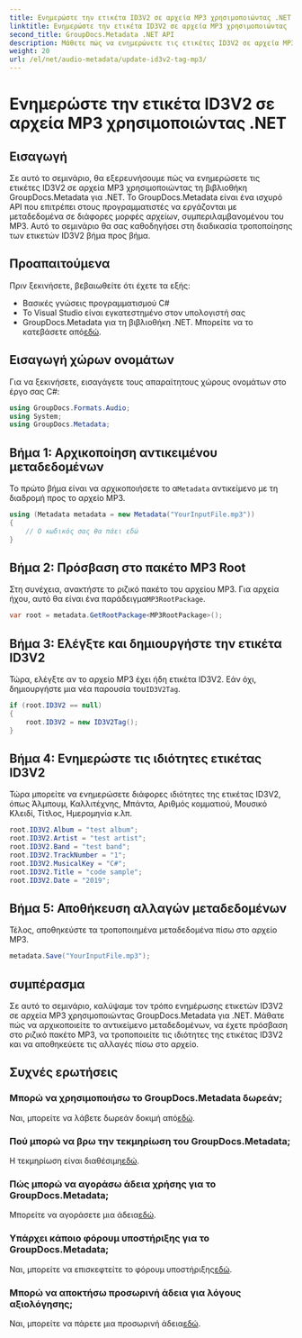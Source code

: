 ```yaml
---
title: Ενημερώστε την ετικέτα ID3V2 σε αρχεία MP3 χρησιμοποιώντας .NET
linktitle: Ενημερώστε την ετικέτα ID3V2 σε αρχεία MP3 χρησιμοποιώντας .NET
second_title: GroupDocs.Metadata .NET API
description: Μάθετε πώς να ενημερώνετε τις ετικέτες ID3V2 σε αρχεία MP3 χρησιμοποιώντας .NET με GroupDocs.Metadata για αποτελεσματική διαχείριση αρχείων.
weight: 20
url: /el/net/audio-metadata/update-id3v2-tag-mp3/
---
```


# Ενημερώστε την ετικέτα ID3V2 σε αρχεία MP3 χρησιμοποιώντας .NET

## Εισαγωγή
Σε αυτό το σεμινάριο, θα εξερευνήσουμε πώς να ενημερώσετε τις ετικέτες ID3V2 σε αρχεία MP3 χρησιμοποιώντας τη βιβλιοθήκη GroupDocs.Metadata για .NET. Το GroupDocs.Metadata είναι ένα ισχυρό API που επιτρέπει στους προγραμματιστές να εργάζονται με μεταδεδομένα σε διάφορες μορφές αρχείων, συμπεριλαμβανομένου του MP3. Αυτό το σεμινάριο θα σας καθοδηγήσει στη διαδικασία τροποποίησης των ετικετών ID3V2 βήμα προς βήμα.
## Προαπαιτούμενα
Πριν ξεκινήσετε, βεβαιωθείτε ότι έχετε τα εξής:
- Βασικές γνώσεις προγραμματισμού C#
- Το Visual Studio είναι εγκατεστημένο στον υπολογιστή σας
-  GroupDocs.Metadata για τη βιβλιοθήκη .NET. Μπορείτε να το κατεβάσετε από[εδώ](https://releases.groupdocs.com/metadata/net/).

## Εισαγωγή χώρων ονομάτων
Για να ξεκινήσετε, εισαγάγετε τους απαραίτητους χώρους ονομάτων στο έργο σας C#:
```csharp
using GroupDocs.Formats.Audio;
using System;
using GroupDocs.Metadata;
```
## Βήμα 1: Αρχικοποίηση αντικειμένου μεταδεδομένων
 Το πρώτο βήμα είναι να αρχικοποιήσετε το α`Metadata` αντικείμενο με τη διαδρομή προς το αρχείο MP3.
```csharp
using (Metadata metadata = new Metadata("YourInputFile.mp3"))
{
    // Ο κωδικός σας θα πάει εδώ
}
```
## Βήμα 2: Πρόσβαση στο πακέτο MP3 Root
 Στη συνέχεια, ανακτήστε το ριζικό πακέτο του αρχείου MP3. Για αρχεία ήχου, αυτό θα είναι ένα παράδειγμα`MP3RootPackage`.
```csharp
var root = metadata.GetRootPackage<MP3RootPackage>();
```
## Βήμα 3: Ελέγξτε και δημιουργήστε την ετικέτα ID3V2
 Τώρα, ελέγξτε αν το αρχείο MP3 έχει ήδη ετικέτα ID3V2. Εάν όχι, δημιουργήστε μια νέα παρουσία του`ID3V2Tag`.
```csharp
if (root.ID3V2 == null)
{
    root.ID3V2 = new ID3V2Tag();
}
```
## Βήμα 4: Ενημερώστε τις ιδιότητες ετικέτας ID3V2
Τώρα μπορείτε να ενημερώσετε διάφορες ιδιότητες της ετικέτας ID3V2, όπως Άλμπουμ, Καλλιτέχνης, Μπάντα, Αριθμός κομματιού, Μουσικό Κλειδί, Τίτλος, Ημερομηνία κ.λπ.
```csharp
root.ID3V2.Album = "test album";
root.ID3V2.Artist = "test artist";
root.ID3V2.Band = "test band";
root.ID3V2.TrackNumber = "1";
root.ID3V2.MusicalKey = "C#";
root.ID3V2.Title = "code sample";
root.ID3V2.Date = "2019";
```
## Βήμα 5: Αποθήκευση αλλαγών μεταδεδομένων
Τέλος, αποθηκεύστε τα τροποποιημένα μεταδεδομένα πίσω στο αρχείο MP3.
```csharp
metadata.Save("YourInputFile.mp3");
```

## συμπέρασμα
Σε αυτό το σεμινάριο, καλύψαμε τον τρόπο ενημέρωσης ετικετών ID3V2 σε αρχεία MP3 χρησιμοποιώντας GroupDocs.Metadata για .NET. Μάθατε πώς να αρχικοποιείτε το αντικείμενο μεταδεδομένων, να έχετε πρόσβαση στο ριζικό πακέτο MP3, να τροποποιείτε τις ιδιότητες της ετικέτας ID3V2 και να αποθηκεύετε τις αλλαγές πίσω στο αρχείο.

## Συχνές ερωτήσεις
### Μπορώ να χρησιμοποιήσω το GroupDocs.Metadata δωρεάν;
 Ναι, μπορείτε να λάβετε δωρεάν δοκιμή από[εδώ](https://releases.groupdocs.com/).
### Πού μπορώ να βρω την τεκμηρίωση του GroupDocs.Metadata;
 Η τεκμηρίωση είναι διαθέσιμη[εδώ](https://tutorials.groupdocs.com/metadata/net/).
### Πώς μπορώ να αγοράσω άδεια χρήσης για το GroupDocs.Metadata;
 Μπορείτε να αγοράσετε μια άδεια[εδώ](https://purchase.groupdocs.com/buy).
### Υπάρχει κάποιο φόρουμ υποστήριξης για το GroupDocs.Metadata;
 Ναι, μπορείτε να επισκεφτείτε το φόρουμ υποστήριξης[εδώ](https://forum.groupdocs.com/c/metadata/14).
### Μπορώ να αποκτήσω προσωρινή άδεια για λόγους αξιολόγησης;
 Ναι, μπορείτε να πάρετε μια προσωρινή άδεια[εδώ](https://purchase.groupdocs.com/temporary-license/).